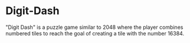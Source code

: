 # Digit-Dash
"Digit Dash" is a puzzle game similar to 2048 where the player combines numbered tiles to reach the goal of creating a tile with the number 16384.
